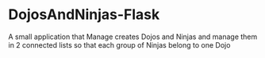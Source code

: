 # DojosAndNinjas-Flask
A small application that Manage creates Dojos and Ninjas and manage them in 2 connected lists so that each group of Ninjas belong to one Dojo

